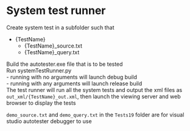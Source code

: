 # System test runner  

Create system test in a subfolder such that  
- {TestName}
    - {TestName}_source.txt  
    - {TestName}_query.txt  
  
Build the autotester.exe file that is to be tested  
Run systemTestRunner.py  
    - running with no arguments will launch debug build  
    - running with any arguments will launch release build  
The test runner will run all the system tests and output the xml files as `out_xml/{TestName}_out.xml`, then launch the viewing server and web browser to display the tests  
  
`demo_source.txt` and `demo_query.txt` in the `Tests19` folder are for visual studio autotester debugger to use  